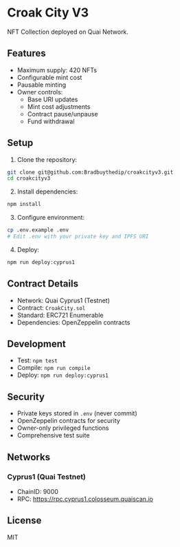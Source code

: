 # Croak City V3

NFT Collection deployed on Quai Network.

## Features

- Maximum supply: 420 NFTs
- Configurable mint cost
- Pausable minting
- Owner controls:
  - Base URI updates
  - Mint cost adjustments
  - Contract pause/unpause
  - Fund withdrawal

## Setup

1. Clone the repository:
```bash
git clone git@github.com:Bradbuythedip/croakcityv3.git
cd croakcityv3
```

2. Install dependencies:
```bash
npm install
```

3. Configure environment:
```bash
cp .env.example .env
# Edit .env with your private key and IPFS URI
```

4. Deploy:
```bash
npm run deploy:cyprus1
```

## Contract Details

- Network: Quai Cyprus1 (Testnet)
- Contract: `CroakCity.sol`
- Standard: ERC721 Enumerable
- Dependencies: OpenZeppelin contracts

## Development

- Test: `npm test`
- Compile: `npm run compile`
- Deploy: `npm run deploy:cyprus1`

## Security

- Private keys stored in `.env` (never commit)
- OpenZeppelin contracts for security
- Owner-only privileged functions
- Comprehensive test suite

## Networks

### Cyprus1 (Quai Testnet)
- ChainID: 9000
- RPC: https://rpc.cyprus1.colosseum.quaiscan.io

## License

MIT
